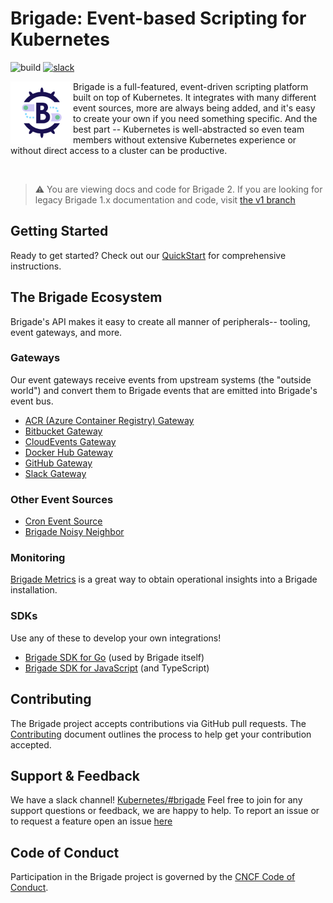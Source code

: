 # Brigade: Event-based Scripting for Kubernetes

![build](https://badgr.brigade2.io/v1/github/checks/brigadecore/brigade/badge.svg?appID=99005&branch=main)
[![slack](https://img.shields.io/badge/slack-brigade-brightgreen.svg?logo=slack)](https://kubernetes.slack.com/messages/C87MF1RFD)

<img width="100" align="left" src="logo.png">

Brigade is a full-featured, event-driven scripting platform built on top of
Kubernetes. It integrates with many different event sources, more are always
being added, and it's easy to create your own if you need something specific.
And the best part -- Kubernetes is well-abstracted so even team members without
extensive Kubernetes experience or without direct access to a cluster can be
productive.

<br clear="left"/>

> ⚠️ You are viewing docs and code for Brigade 2. If you are looking for legacy
> Brigade 1.x documentation and code, visit
> [the v1 branch](https://github.com/brigadecore/brigade/tree/v1) 

## Getting Started

Ready to get started? Check out our
[QuickStart](https://docs.brigade.sh/intro/quickstart/) for comprehensive
instructions.

## The Brigade Ecosystem

Brigade's API makes it easy to create all manner of peripherals-- tooling, event
gateways, and more.

### Gateways

Our event gateways receive events from upstream systems (the "outside world")
and convert them to Brigade events that are emitted into Brigade's event bus.

* [ACR (Azure Container Registry) Gateway](https://github.com/brigadecore/brigade-acr-gateway)
* [Bitbucket Gateway](https://github.com/brigadecore/brigade-bitbucket-gateway/tree/v2)
* [CloudEvents Gateway](https://github.com/brigadecore/brigade-cloudevents-gateway)
* [Docker Hub Gateway](https://github.com/brigadecore/brigade-dockerhub-gateway)
* [GitHub Gateway](https://github.com/brigadecore/brigade-github-gateway)
* [Slack Gateway](https://github.com/brigadecore/brigade-slack-gateway)

### Other Event Sources

* [Cron Event Source](https://github.com/brigadecore/brigade-cron-event-source)
* [Brigade Noisy Neighbor](https://github.com/brigadecore/brigade-noisy-neighbor)

### Monitoring

[Brigade Metrics](https://github.com/brigadecore/brigade-metrics) is a great way
to obtain operational insights into a Brigade installation.

### SDKs

Use any of these to develop your own integrations!

* [Brigade SDK for Go](https://github.com/brigadecore/brigade/tree/main/sdk) (used by Brigade itself)
* [Brigade SDK for JavaScript](https://github.com/krancour/brigade-sdk-for-js) (and TypeScript)

## Contributing

The Brigade project accepts contributions via GitHub pull requests. The
[Contributing](CONTRIBUTING.md) document outlines the process to help get your
contribution accepted.

## Support & Feedback

We have a slack channel!
[Kubernetes/#brigade](https://kubernetes.slack.com/messages/C87MF1RFD) Feel free
to join for any support questions or feedback, we are happy to help. To report
an issue or to request a feature open an issue
[here](https://github.com/brigadecore/brigade/issues)

## Code of Conduct

Participation in the Brigade project is governed by the
[CNCF Code of Conduct](https://github.com/cncf/foundation/blob/master/code-of-conduct.md).
